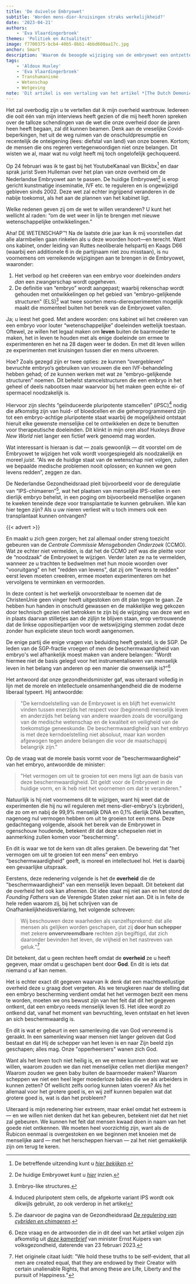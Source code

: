 ```yaml
---
title: 'De duivelse Embryowet'
subtitle: 'Worden mens-dier-kruisingen straks werkelijkheid?'
date: '2023-04-21'
authors:
    - 'Eva Vlaardingerbroek'
themes: 'Politiek en Actualiteit'
image: f7700375-bcb4-40b5-8bb1-4bbd600aa17c.jpg
anchor: Smart
description: 'Waarom de beoogde wijziging van de embryowet een ontzettend slecht idee is.'
tags:
    - 'Aldoux Huxley'
    - 'Eva Vlaardingerbroek'
    - Transhumanisme
    - Wetenschap
    - Wetgeving
note: 'Dit artikel is een vertaling van het artikel *[The Dutch Demonic Embryo Act](https://evavlaardingerbroek.substack.com/p/the-dutch-demonic-embryo-act)* zoals deze eerder verscheen op de Substackpagina van Eva. '
---
```


Het zal overbodig zijn u te vertellen dat ik mijn overheid wantrouw. Iedereen die ooit één van mijn interviews heeft gezien of die mij heeft horen spreken over de talloze schendingen van de wet die onze overheid door de jaren heen heeft begaan, zal dit kunnen beamen. Denk aan de vreselijke Covid-beperkingen, het uit de weg ruimen van de onschuldpresumptie en recentelijk de onteigening (lees: diefstal van land) van onze boeren. Kortom; de mensen die ons regeren vertegenwoordigen niet onze belangen. Dit wisten we al, maar wat nu volgt heeft mij toch ongelofelijk gechoqueerd.

Op 24 februari was ik te gast bij het YoutubeKanaal van Blckbx[^1] en daar sprak jurist Sven Hulleman over het plan van onze overheid om de Nederlandse Embryowet aan te passen. De huidige Embryowet[^2] is erop gericht kunstmatige inseminatie, IVF etc. te reguleren en is ongewijzigd gebleven sinds 2002. Deze wet zal echter ingrijpend veranderen in de nabije toekomst, als het aan de plannen van het kabinet ligt.

Welke redenen geven zij om de wet te willen veranderen? U kunt het wellicht al raden: “om de wet weer in lijn te brengen met nieuwe wetenschappelijke ontwikkelingen.”

Aha! DE WETENSCHAP™! Na de laatste drie jaar kan ik mij voorstellen dat alle alarmbellen gaan rinkelen als u deze woorden hoort—en terecht. Want ons kabinet, onder leiding van Ruttes neoliberale helspartij en Kaags D66 (waarbij een additionele 6 in de partijnaam niet zou misstaan), is nu voornemens om verreikende wijzigingen aan te brengen in de Embryowet, waaronder:

1. Het verbod op het creëeren van een embryo voor doeleinden _anders dan_ een zwangerschap wordt opgeheven.
2. De definitie van “embryo” wordt aangepast; waarbij rekenschap wordt gehouden met ontwikkelingen op het gebied van “embryo-gelijkende structuren” (ELS)[^3] wat twee soorten mens-dierexperimenten mogelijk maakt die momenteel buiten het bereik van de Embryowet vallen.

Ja; u leest het goed. Met andere woorden: ons kabinet wil het creëeren van een embryo voor louter “wetenschappelijke” doeleinden wettelijk toestaan. Oftewel, ze willen het legaal maken om **leven** buiten de baarmoeder te maken, het in leven te houden met als enige doeleinde om ermee te experimenteren en het na 28 dagen weer te doden. En met dit leven willen ze experimenten met kruisingen tussen dier en mens uitvoeren.

Hoe? Zoals gezegd zijn er twee opties: ze kunnen “overgebleven” bevruchte embryo‘s gebruiken van vrouwen die een IVF-behandeling hebben gehad; of ze kunnen werken met wat ze “embryo-gelijkende structuren” noemen. Dit behelst stamcelstructuren die een embryo in het geheel of deels nabootsen maar waarvoor bij het maken geen echte ei- of spermacel noodzakelijk is. 

Hiervoor zijn slechts “geïnduceerde pluripotente stamcellen” (iPSC)[^4] nodig die afkomstig zijn van huid- of bloedcellen en die geherprogrammeerd zijn tot een embryo-achtige pluripotente staat waarbij de mogelijkheid ontstaat hieruit elke gewenste menselijke cel te ontwikkelen en deze te benutten voor therapeutische doeleinden. 
Dit klinkt in mijn oren alsof Huxleys _Brave New World_ niet langer een fictief werk genoemd mag worden.

Wat interessant is hieraan is dat — zoals gewoonlijk — dit voorstel om de Embryowet te wijzigen het volk wordt voorgespiegeld als noodzakelijk en moreel _juist_. “Als we de huidige staat van de wetenschap niet volgen, zullen we bepaalde medische problemen nooit oplossen; en kunnen we geen levens redden”, zeggen ze dan.

De Nederlandse Gezondheidsraad pleit bijvoorbeeld voor de deregulatie van “IPS-chimaeren”[^5], wat het plaatsen van menselijke IPS-cellen in een dierlijk embryo behelst, in een poging om bijvoorbeeld menselijke organen te kweken teneinde deze voor transplantatie te kunnen gebruiken. Wie kan hier tegen zijn? Als u uw nieren verliest wilt u toch immers ook een transplantaat kunnen ontvangen?

{{< advert >}}

En maakt u zich geen zorgen; het zal allemaal onder streng toezicht gebeuren van de _Centrale Commissie Mensgebonden Onderzoek_ (CCMO). Wat ze echter niet vermelden, is dat het de CCMO zelf was die pleitte voor de “noodzaak” de Embryowet te wijzigen. Verder laten ze na te vermelden, wanneer ze u trachten te bedwelmen met hun mooie woorden over "vooruitgang" en het "redden van levens", dat zij om "levens te redden" eerst leven moeten creeëren, ermee moeten experimenteren om het vervolgens te verminken en vermoorden. 

In deze context is het werkelijk onvoorstelbaar te noemen dat de ChristenUnie geen vinger heeft uitgestoken om dit plan tegen te gaan. Ze hebben hun handen in onschuld gewassen en de makkelijke weg gekozen door technisch gezien niet betrokken te zijn bij de wijziging van deze wet en in plaats daarvan stilletjes aan de zijlijn te blijven staan, erop vertrouwende dat de linkse oppositiepartijen voor de wetswijziging stemmen zodat deze zonder hun expliciete steun toch wordt aangenomen.

De enige partij die enige vragen van beduiding heeft gesteld, is de SGP. De leden van de SGP-fractie vroegen of men de beschermwaardigheid van embryo's wel afhankelijk moest maken van andere belangen: "Wordt hiermee niet de basis gelegd voor het instrumentaliseren van menselijk leven in het belang van anderen op een manier die onwenselijk is?"[^6]

Het antwoord dat onze gezondheidsminister gaf, was uiteraard volledig in lijn met de morele en intellectuele onsamenhangendheid die de moderne liberaal typeert. Hij antwoordde:

> "De kerndoelstelling van de Embryowet is en blijft het evenwicht vinden tussen
enerzijds het respect voor (beginnend) menselijk leven en anderzijds het belang
van andere waarden zoals de vooruitgang van de medische wetenschap en de
kwaliteit en veiligheid van de toekomstige geneeskunde. De beschermwaardigheid
van het embryo is met deze kerndoelstelling niet absoluut, maar kan worden
afgewogen tegen andere belangen die voor de maatschappij belangrijk zijn."

Op de vraag wat de morele basis vormt voor de "beschermwaardigheid" van het embryo, antwoordde de minister:

> "Het vermogen om uit te groeien tot een mens ligt aan de basis van deze beschermwaardigheid. Dit geldt voor de Embryowet in de huidige vorm, en ik heb niet het voornemen om dat te veranderen."

Natuurlijk is hij niet voornemens dit te wijzigen, want hij weet dat de experimenten die hij nu wil reguleren met mens-dier-embryo's (cybriden), die zo om en nabij de 99,9% menselijk DNA en 0,1% dierlijk DNA bevatten, nagenoeg nul vermogen hebben om uit te groeien tot een mens. Deze gedachtegang volgende, alsook het bereik van de Embryowet in ogenschouw houdende, betekent dit dat deze schepselen niet in aanmerking zullen komen voor "bescherming".

En dit is waar we tot de kern van dit alles geraken. De bewering dat "het vermogen om uit te groeien tot een mens" een embryo "beschermwaardigheid" geeft, is moreel en intellectueel hol. Het is daarbij een gevaarlijke uitspraak.

Eerstens, deze redenering volgende is het de **overheid** die de "beschermwaardigheid" van een menselijk leven bepaalt. Dit betekent dat de overheid het ook kan afnemen. Dit idee staat mij niet aan en het stond de _Founding Fathers_ van de Verenigde Staten zeker niet aan. Dit is in feite de hele reden waarom zij, bij het schrijven van de Onafhankelijkheidsverklaring, het volgende schreven:

> Wij beschouwen deze waarheden als vanzelfsprekend: dat alle mensen als gelijken worden geschapen, dat zij **door hun schepper** met zekere **onvervreemdbare** rechten zijn begiftigd, dat zich daaronder bevinden het leven, de vrijheid en het nastreven van geluk."[^7]

Dit betekent, dat u geen rechten heeft omdat de **overheid** ze u heeft gegeven, maar omdat u geschapen bent door **God**. En dit is iets dat niemand u af kan nemen.

Het is echter exact dit gegeven waarvan ik denk dat een machtswellustige overheid deze u graag doet vergeten. Als we terugkeren naar de stelling dat een embryo bescherming verdient omdat het het vermogen bezit een mens te worden, moeten we ons bewust zijn van het feit dat dit het gegeven ontkent, dat een embryo reeds menselijk leven IS. Het idee wordt zo ontkend dat, vanaf het moment van bevruchting, leven ontstaat en het leven an sich beschermwaardig is.

En dit is wat er gebeurt in een samenleving die van God vervreemd is geraakt. In een samenleving waar mensen niet langer geloven dat God bestaat en dat Hij de schepper van het leven is en naar Zijn beeld zijn geschapen; alles mag. Onze "opperheersers" wanen zich God.

Want als het leven toch niet heilig is, en we ermee kunnen doen wat we willen, waarom zouden we dan niet menselijke cellen met dierlijke mengen? Waarom zouden we geen baby buiten de baarmoeder maken? Waarom scheppen we niet een heel leger moederloze babies die we als arbeiders in kunnen zetten? Of wellicht zelfs oorlog kunnen laten voeren? Als het allemaal voor het grotere goed is, en wij zelf kunnen bepalen wat dat grotere goed is, wat is dan het probleem?

Uiteraard is mijn redenering hier extreem, maar enkel omdat het extreem is — en we willen niet denken dat het kan gebeuren, betekent niet dat het niet zal gebeuren. We kunnen het feit dat mensen kwaad doen in naam van het goede niet ontkennen. We moeten heel voorzichtig zijn, want als de Rubicon eenmaal is overgestoken en we beginnen met knoeien met de menselijke aard — met het herscheppen hiervan — zal het niet gemakkelijk zijn om terug te keren.


[^1]: De betreffende uitzending kunt u *[hier bekijken](https://www.blckbx.tv/livestreams/blckbx-today-2023-02-24)*.
[^2]: De huidige Embryowet kunt u *[hier](https://zoek.officielebekendmakingen.nl/stb-2002-338.html)* inzien.
[^3]: Embryo-like structures.
[^4]: Induced pluripotent stem cells, de afgekorte variant IPS wordt ook dikwijls gebruikt, zo ook verderop in het artikel
[^5]: Zie daarvoor de pagina van de Gezondheidsraad _[De regulering van cybriden en chimaeren](https://www.gezondheidsraad.nl/documenten/adviezen/2019/07/17/de-regulering-van-cybriden-en-chimaeren#:~:text=Ontwikkeling%20van%20zogenoemde%20mens%2Ddiercombinaties,menselijke%20organen%20mee%20gekweekt%20worden)_.
[^6]: Deze vraag en de antwoorden die in dit deel van het artikel volgen zijn afkomstig uit *[deze kamerbrief](https://www.rijksoverheid.nl/regering/bewindspersonen/ernst-kuipers/documenten/kamerstukken/2023/02/23/kamerbrief-over-beantwoording-vragen-nav-kabinetsreactie-derde-evaluatie-embryowet)* van minister Ernst Kuipers van volksgezondheid, daterende van 23 februari 2023.
[^7]: Het originele citaat luidt: "We hold these truths to be self-evident, that all men are created equal, that they are endowed by their Creator with certain unalienable Rights, that among these are Life, Liberty and the pursuit of Happiness."
